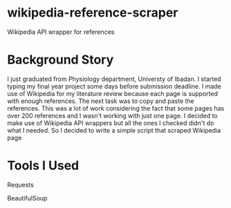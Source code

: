 # wikipedia-reference-scraper
Wikipedia API wrapper for references

# Background Story

I just graduated from Physiology department, Universty of Ibadan. I started typing my final year project some days before submission
deadline. I made use of Wikipedia for my literature review because each page is supported with enough references. The next task was 
to copy and paste the references. This was a lot of work considering the fact that some pages has over 200 references and I wasn't 
working with just one page. I decided to make use of Wikipedia API wrappers but all the ones I checked didn't do what I needed. So
I decided to write a simple script that scraped Wikipedia page


# Tools I Used

Requests

BeautifulSoup

